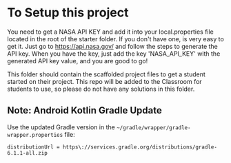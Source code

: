 # To Setup this project

You need to get a NASA API KEY and add it into your local.properties file located in the root of the starter folder. 
If you don't have one, is very easy to get it. Just go to https://api.nasa.gov/  and follow the steps to generate the API key. When you have the key, just add the key 'NASA_API_KEY' with the generated API key value, and you are good to go!

This folder should contain the scaffolded project files to get a student started on their project. This repo will be added to the Classroom for students to use, so please do not have any solutions in this folder.

## Note: Android Kotlin Gradle Update
Use the updated Gradle version in the `~/gradle/wrapper/gradle-wrapper.properties` file:
```
distributionUrl = https\://services.gradle.org/distributions/gradle-6.1.1-all.zip
```
